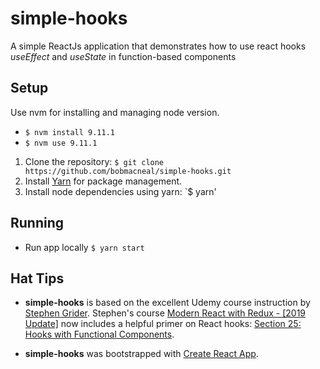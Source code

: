 # simple-hooks
A simple ReactJs application that demonstrates how to use react hooks _useEffect_ and _useState_ in function-based 
components

## Setup

Use nvm for installing and managing node version.
- `$ nvm install 9.11.1`
- `$ nvm use 9.11.1`

1. Clone the repository: `$ git clone https://github.com/bobmacneal/simple-hooks.git`
2. Install [Yarn](https://yarnpkg.com) for package management. 
3. Install node dependencies using yarn: `$ yarn'


## Running

- Run app locally `$ yarn start`

## Hat Tips

- **simple-hooks** is based on the excellent Udemy course instruction by [Stephen Grider](https://github.com/StephenGrider). 
Stephen's course [Modern React with Redux - [2019 Update]](https://www.udemy.com/react-redux/learn/v4/content) now 
includes a helpful primer on React hooks: [Section 25: Hooks with Functional Components](https://www.udemy.com/react-redux/learn/v4/overview).

- **simple-hooks** was bootstrapped with [Create React App](https://github.com/facebook/create-react-app).
